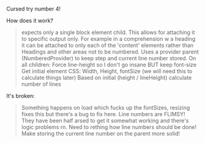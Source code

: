 Cursed try number 4!

How does it work?

> <Numbered4 /> expects only a single block element child. This allows for attaching it to specific output only. For example in a comprehension w a heading it can be attached to only each of the 'content' elements rather than Headings and other areas not to be numbered.
> Uses a provider parent (NumberedProvider) to keep step and current line number stored.
> On all children: Force line-height so I don't go insane BUT keep font-size
> Get initial element CSS: Width, Height, fontSize (we will need this to calculate things later)
> Based on initial (height / lineHeight) calculate number of lines

It's broken:

> Something happens on load which fucks up the fontSizes, resizing fixes this but there's a bug to fix here.
> Line numbers are FLIMSY! They have been half arsed to get it somewhat working and there's logic problems rn. Need to rething how line numbers should be done! Make storing the current line number on the parent more solid!
